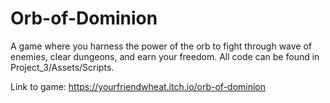 # Orb-of-Dominion
A game where you harness the power of the orb to fight through wave of enemies, clear dungeons, and earn your freedom. All code can be found in Project_3/Assets/Scripts.

Link to game: https://yourfriendwheat.itch.io/orb-of-dominion